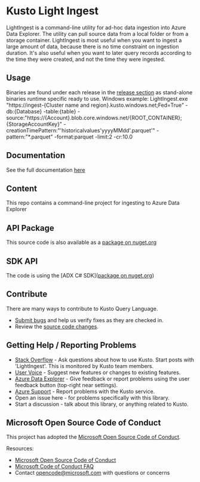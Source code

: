 # Kusto Light Ingest

LightIngest is a command-line utility for ad-hoc data ingestion into Azure Data Explorer. The utility can pull source data from a local folder or from a storage container. LightIngest is most useful when you want to ingest a large amount of data, because there is no time constraint on ingestion duration. It's also useful when you want to later query records according to the time they were created, and not the time they were ingested.

## Usage

Binaries are found under each release in the [release section](https://github.com/Azure/Kusto-Lightingest/releases) as stand-alone binaries runtime specific ready to use.
Windows example: LightIngest.exe "https://ingest-{Cluster name and region}.kusto.windows.net;Fed=True" -db:{Database} -table:{table} -source:"https://{Account}.blob.core.windows.net/{ROOT_CONTAINER};{StorageAccountKey}" -creationTimePattern:"'historicalvalues'yyyyMMdd'.parquet'" -pattern:"*.parquet" -format:parquet -limit:2 -cr:10.0

## Documentation

See the full documentation [here](https://learn.microsoft.com/en-us/azure/data-explorer/lightingest)

## Content

This repo contains a command-line project for ingesting to Azure Data Explorer

## API Package

This source code is also available as a [package on nuget.org](https://www.nuget.org/packages/Microsoft.Azure.Kusto.Tools/)

## SDK API

The code is using the [ADX C# SDK]([package on nuget.org](https://www.nuget.org/packages/Microsoft.Azure.Kusto.Ingest)) 

## Contribute

There are many ways to contribute to Kusto Query Language.

* [Submit bugs](https://github.com/Azure/Kusto-Lightingest/issues) and help us verify fixes as they are checked in.
* Review the [source code changes](https://github.com/Azure/Kusto-Lightingest/issues/commits/master).

## Getting Help / Reporting Problems

* [Stack Overflow](https://stackoverflow.com/questions/tagged/azure-data-explorer) - Ask questions about how to use Kusto. Start posts with 'LightIngest'. This is monitored by Kusto team members.
* [User Voice](https://aka.ms/adx.uservoice) - Suggest new features or changes to existing features.
* [Azure Data Explorer](https://dataexplorer.azure.com) - Give feedback or report problems using the user feedback button (top-right near settings).
* [Azure Support](https://learn.microsoft.com/en-us/azure/azure-portal/supportability/how-to-create-azure-support-request) - Report problems with the Kusto service.
* Open an issue here - for problems specifically with this library.
* Start a discussion - talk about this library, or anything related to Kusto.

## Microsoft Open Source Code of Conduct

This project has adopted the [Microsoft Open Source Code of Conduct](https://opensource.microsoft.com/codeofconduct/).

Resources:

* [Microsoft Open Source Code of Conduct](https://opensource.microsoft.com/codeofconduct/)
* [Microsoft Code of Conduct FAQ](https://opensource.microsoft.com/codeofconduct/faq/)
* Contact [opencode@microsoft.com](mailto:opencode@microsoft.com) with questions or concerns




